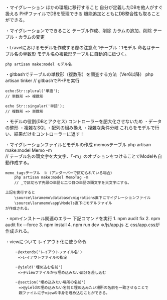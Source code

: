 ・マイグレーション
	ほかの環境に移行すること
	自分が定義したDBを他人がすぐ扱える
	PHPファイルでDBを管理できる
	機能追加とともにDB整合性も取ることができる。

・マイグレーションでできること
	テーブル作成、削除
	カラムの追加、削除
	テーブル・カラムの変更
	
・Lravelにおけるモデルを作成する際の注意点
	1テーブル：1モデル
	命名はテーブル名の単数形
	モデル名の複数形テーブルに自動的に紐づく。
	
	php artisan make:model モデル名
	
・gitbashでテーブルの単数形（複数形）を調査する方法（Ver6以降）
	php artisan tinker
	// gitbashでPHPを実行

	echo:Str::plural('単語');
	// 単数形 => 複数形

	echo Str::singular('単語');
	// 複数形 => 単数形

・モデルの役割(DBとアクセス)
	コントローラーを肥大化させないため
	・データの整形
	・複雑なSQL
	・配列の組み換え
	・複雑な条件分岐
	これらをモデルで行い、結果だけをコントローラーに返す！

・マイグレーションファイルとモデルの作成
    memosテーブル
        php artisan make:model Memo -m               
        // テーブル名の頭文字を大文字、「-m」のオプションをつけることでModelも自動作成する。
    
    memo_tagsテーブル　※（アンダーバーで区切られている場合）
        php artisan make:model MemoTag -m
        // _で区切らず先頭の単語と二つ目の単語の頭文字を大文字にする。

    上記を実行すると
        \source\laramemo\database\migrations直下にマイグレーションファイル
        \source\laramemo\app\Models直下にモデルファイル
    が作成される。


・npmインストール関連のエラー
    下記コマンドを実行
        1. npm audit fix
        2. npm audit fix --force
        3. npm install
        4. npm run dev
        =>/js/app.js と css/app.cssが作成される。


・viewについて
    レイアウト化に使う命令
    
        ・@extends('レイアウトファイル名')
        　=>レイアウトファイルの指定

        ・@yield('埋め込む名前') 
        　=>子viewファイルから埋め込みたい部分を差し込む

        ・@section('埋め込みたい場所の名前')
          =>@yieldの埋め込みたい名前と埋め込みたい場所の名前を一致させることで
          親ファイルに子viewの中身を埋め込むことができる。
        